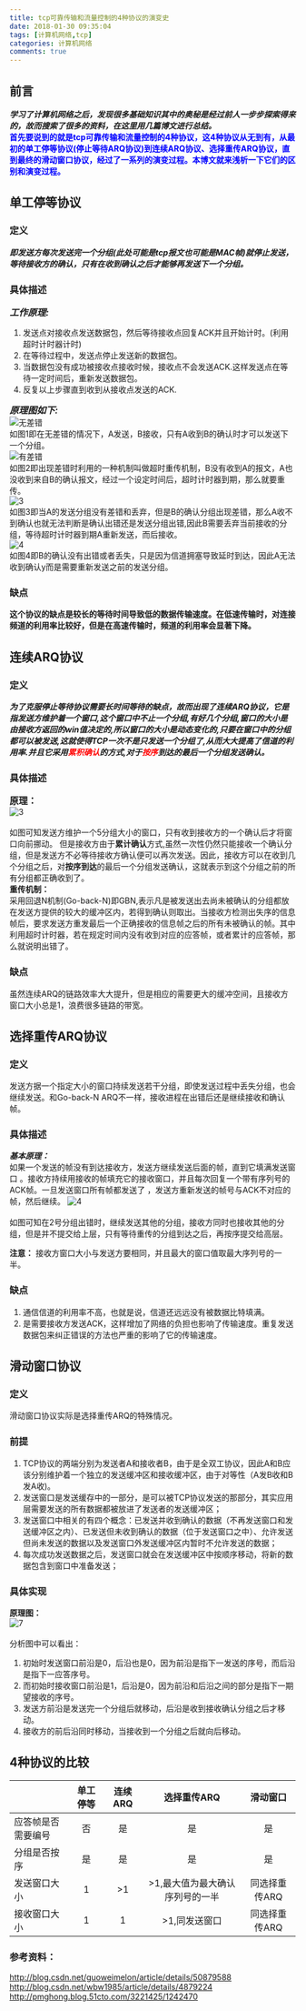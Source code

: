 ```yaml
---
title: tcp可靠传输和流量控制的4种协议的演变史
date: 2018-01-30 09:35:04
tags: [计算机网络,tcp]
categories: 计算机网络
comments: true
---
```

## 前言
***学习了计算机网络之后，发现很多基础知识其中的奥秘是经过前人一步步探索得来的，故而搜索了很多的资料，在这里用几篇博文进行总结。***
<br>**<font color=blue>首先要说到的就是tcp可靠传输和流量控制的4种协议，这4种协议从无到有，从最初的单工停等协议(停止等待ARQ协议)到连续ARQ协议、选择重传ARQ协议，直到最终的滑动窗口协议，经过了一系列的演变过程。本博文就来浅析一下它们的区别和演变过程。**</font>

## 单工停等协议
### 定义
***即发送方每次发送完一个分组(此处可能是tcp报文也可能是MAC帧)就停止发送，等待接收方的确认，只有在收到确认之后才能够再发送下一个分组。***

### 具体描述
***<font size = 3>工作原理:</font>***
1. 发送点对接收点发送数据包，然后等待接收点回复ACK并且开始计时。(利用超时计时器计时)
2. 在等待过程中，发送点停止发送新的数据包。
3. 当数据包没有成功被接收点接收时候，接收点不会发送ACK.这样发送点在等待一定时间后，重新发送数据包。
4. 反复以上步骤直到收到从接收点发送的ACK.

***<font size = 3>原理图如下:</font><br>***
![无差错](tcp可靠传输和流量控制的4种协议的演变史/1.png)
<br>如图1即在无差错的情况下，A发送，B接收，只有A收到B的确认时才可以发送下一个分组。<br>![有差错](tcp可靠传输和流量控制的4种协议的演变史/2.png)<br>如图2即出现差错时利用的一种机制叫做超时重传机制，B没有收到A的报文，A也没收到来自B的确认报文，经过一个设定时间后，超时计时器到期，那么就要重传。<br>![3](tcp可靠传输和流量控制的4种协议的演变史/3.png)
<br>如图3即当A的发送分组没有差错和丢弃，但是B的确认分组出现差错，那么A收不到确认也就无法判断是确认出错还是发送分组出错,因此B需要丢弃当前接收的分组，等待超时计时器到期A重新发送，而后接收。<br>![4](tcp可靠传输和流量控制的4种协议的演变史/4.png)
<br>如图4即B的确认没有出错或者丢失，只是因为信道拥塞导致延时到达，因此A无法收到确认y而是需要重新发送之前的发送分组。

### 缺点
**这个协议的缺点是较长的等待时间导致低的数据传输速度。在低速传输时，对连接频道的利用率比较好，但是在高速传输时，频道的利用率会显著下降。**

## 连续ARQ协议
### 定义
***为了克服停止等待协议需要长时间等待的缺点，故而出现了连续ARQ协议，它是指发送方维护着一个窗口,这个窗口中不止一个分组,有好几个分组,窗口的大小是由接收方返回的win值决定的,所以窗口的大小是动态变化的,只要在窗口中的分组都可以被发送,这就使得TCP一次不是只发送一个分组了,从而大大提高了信道的利用率.并且它采用<font color=red>累积确认</font>的方式,对于<font color = red>按序</font>到达的最后一个分组发送确认。***

### 具体描述
**<font size=3>原理：</font>**
<br>![3](tcp可靠传输和流量控制的4种协议的演变史/5.png)<br>
<br>如图可知发送方维护一个5分组大小的窗口，只有收到接收方的一个确认后才将窗口向前挪动。
但是接收方由于**累计确认**方式,虽然一次性仍然只能接收一个确认分组，但是发送方不必等待接收方确认便可以再次发送。因此，接收方可以在收到几个分组之后，对**按序到达**的最后一个分组发送确认，这就表示到这个分组之前的所有分组都正确收到了。
**<br>重传机制：**<br>
采用回退N机制(Go-back-N)即GBN,表示凡是被发送出去尚未被确认的分组都放在发送方提供的较大的缓冲区内，若得到确认则取出。当接收方检测出失序的信息帧后，要求发送方重发最后一个正确接收的信息帧之后的所有未被确认的帧。其中利用超时计时器，若在规定时间内没有收到对应的应答帧，或者累计的应答帧，那么就说明出错了。

### 缺点
虽然连续ARQ的链路效率大大提升，但是相应的需要更大的缓冲空间，且接收方窗口大小总是1，浪费很多链路的带宽。

## 选择重传ARQ协议
### 定义
发送方据一个指定大小的窗口持续发送若干分组，即使发送过程中丢失分组，也会继续发送。和Go-back-N ARQ不一样，接收进程在出错后还是继续接收和确认帧。

### 具体描述
***基本原理：<br>***
如果一个发送的帧没有到达接收方，发送方继续发送后面的帧，直到它填满发送窗口 。接收方持续用接收的帧填充它的接收窗口，并且每次回复一个带有序列号的ACK帧。一旦发送窗口所有帧都发送了 ，发送方重新发送的帧号与ACK不对应的帧，然后继续。
![4](tcp可靠传输和流量控制的4种协议的演变史/6.png)<br>
<br>如图可知在2号分组出错时，继续发送其他的分组，接收方同时也接收其他的分组，但是并不提交给上层，只有等待重传的分组到达之后，再按序提交给高层。

**注意：** 接收方窗口大小与发送方要相同，并且最大的窗口值取最大序列号的一半。

### 缺点
1. 通信信道的利用率不高，也就是说，信道还远远没有被数据比特填满。
2. 是需要接收方发送ACK，这样增加了网络的负担也影响了传输速度。重复发送数据包来纠正错误的方法也严重的影响了它的传输速度。

## 滑动窗口协议
### 定义
滑动窗口协议实际是选择重传ARQ的特殊情况。

### 前提
1. TCP协议的两端分别为发送者A和接收者B，由于是全双工协议，因此A和B应该分别维护着一个独立的发送缓冲区和接收缓冲区，由于对等性（A发B收和B发A收)。
2. 发送窗口是发送缓存中的一部分，是可以被TCP协议发送的那部分，其实应用层需要发送的所有数据都被放进了发送者的发送缓冲区；
3. 发送窗口中相关的有四个概念：已发送并收到确认的数据（不再发送窗口和发送缓冲区之内）、已发送但未收到确认的数据（位于发送窗口之中）、允许发送但尚未发送的数据以及发送窗口外发送缓冲区内暂时不允许发送的数据；
4. 每次成功发送数据之后，发送窗口就会在发送缓冲区中按顺序移动，将新的数据包含到窗口中准备发送；

### 具体实现
**原理图：<br>**
![7](tcp可靠传输和流量控制的4种协议的演变史/7.png)<br>
<br>分析图中可以看出：
1. 初始时发送窗口前沿是0，后沿也是0，因为前沿是指下一发送的序号，而后沿是指下一应答序号。
2. 而初始时接收窗口前沿是1，后沿是0，因为前沿和后沿之间的部分是指下一期望接收的序号。
3. 发送方前沿是发送完一个分组后就移动，后沿是收到接收确认分组之后才移动。
4. 接收方的前后沿同时移动，当接收到一个分组之后就向后移动。

## 4种协议的比较
|      | 单工停等 | 连续ARQ | 选择重传ARQ  | 滑动窗口 |
|------|:-------:|:-----:|:----:|:-------:|
| 应答帧是否需要编号 | 否 | 是 | 是 | 是 |
| 分组是否按序 | 是 | 是 | 是 | 是 |
| 发送窗口大小 | 1 | >1 | >1,最大值为最大确认序列号的一半| 同选择重传ARQ |
| 接收窗口大小 | 1 | 1 | >1,同发送窗口 | 同选择重传ARQ|

### 参考资料：
http://blog.csdn.net/guoweimelon/article/details/50879588
http://blog.csdn.net/wbw1985/article/details/4879224
http://pmghong.blog.51cto.com/3221425/1242470
 